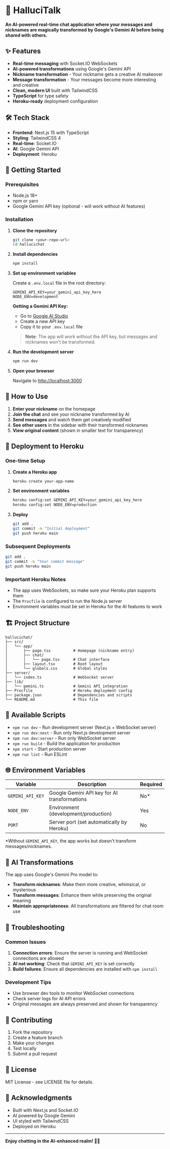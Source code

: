 # 🌟 HalluciTalk

**An AI-powered real-time chat application where your messages and nicknames are magically transformed by Google's Gemini AI before being shared with others.**

## ✨ Features

- **Real-time messaging** with Socket.IO WebSockets
- **AI-powered transformations** using Google's Gemini API
- **Nickname transformation** - Your nickname gets a creative AI makeover
- **Message transformation** - Your messages become more interesting and creative
- **Clean, modern UI** built with TailwindCSS
- **TypeScript** for type safety
- **Heroku-ready** deployment configuration

## 🛠️ Tech Stack

- **Frontend**: Next.js 15 with TypeScript
- **Styling**: TailwindCSS 4
- **Real-time**: Socket.IO
- **AI**: Google Gemini API
- **Deployment**: Heroku

## 🚀 Getting Started

### Prerequisites

- Node.js 18+
- npm or yarn
- Google Gemini API key (optional - will work without AI features)

### Installation

1. **Clone the repository**

   ```bash
   git clone <your-repo-url>
   cd hallucichat
   ```

2. **Install dependencies**

   ```bash
   npm install
   ```

3. **Set up environment variables**

   Create a `.env.local` file in the root directory:

   ```env
   GEMINI_API_KEY=your_gemini_api_key_here
   NODE_ENV=development
   ```

   **Getting a Gemini API Key:**

   - Go to [Google AI Studio](https://makersuite.google.com/app/apikey)
   - Create a new API key
   - Copy it to your `.env.local` file

   > **Note**: The app will work without the API key, but messages and nicknames won't be transformed.

4. **Run the development server**

   ```bash
   npm run dev
   ```

5. **Open your browser**

   Navigate to [http://localhost:3000](http://localhost:3000)

## 📱 How to Use

1. **Enter your nickname** on the homepage
2. **Join the chat** and see your nickname transformed by AI
3. **Send messages** and watch them get creatively modified
4. **See other users** in the sidebar with their transformed nicknames
5. **View original content** (shown in smaller text for transparency)

## 🚀 Deployment to Heroku

### One-time Setup

1. **Create a Heroku app**

   ```bash
   heroku create your-app-name
   ```

2. **Set environment variables**

   ```bash
   heroku config:set GEMINI_API_KEY=your_gemini_api_key_here
   heroku config:set NODE_ENV=production
   ```

3. **Deploy**
   ```bash
   git add .
   git commit -m "Initial deployment"
   git push heroku main
   ```

### Subsequent Deployments

```bash
git add .
git commit -m "Your commit message"
git push heroku main
```

### Important Heroku Notes

- The app uses WebSockets, so make sure your Heroku plan supports them
- The `Procfile` is configured to run the Node.js server
- Environment variables must be set in Heroku for the AI features to work

## 🏗️ Project Structure

```
hallucichat/
├── src/
│   └── app/
│       ├── page.tsx          # Homepage (nickname entry)
│       ├── chat/
│       │   └── page.tsx      # Chat interface
│       ├── layout.tsx        # Root layout
│       └── globals.css       # Global styles
├── server/
│   └── index.ts              # WebSocket server
├── lib/
│   └── gemini.ts             # Gemini API integration
├── Procfile                  # Heroku deployment config
├── package.json              # Dependencies and scripts
└── README.md                 # This file
```

## 🔧 Available Scripts

- `npm run dev` - Run development server (Next.js + WebSocket server)
- `npm run dev:next` - Run only Next.js development server
- `npm run dev:server` - Run only WebSocket server
- `npm run build` - Build the application for production
- `npm start` - Start production server
- `npm run lint` - Run ESLint

## 🌐 Environment Variables

| Variable         | Description                                  | Required |
| ---------------- | -------------------------------------------- | -------- |
| `GEMINI_API_KEY` | Google Gemini API key for AI transformations | No\*     |
| `NODE_ENV`       | Environment (development/production)         | Yes      |
| `PORT`           | Server port (set automatically by Heroku)    | No       |

\*Without `GEMINI_API_KEY`, the app works but doesn't transform messages/nicknames.

## 🎨 AI Transformations

The app uses Google's Gemini Pro model to:

- **Transform nicknames**: Make them more creative, whimsical, or mysterious
- **Transform messages**: Enhance them while preserving the original meaning
- **Maintain appropriateness**: All transformations are filtered for chat room use

## 🐛 Troubleshooting

### Common Issues

1. **Connection errors**: Ensure the server is running and WebSocket connections are allowed
2. **AI not working**: Check that `GEMINI_API_KEY` is set correctly
3. **Build failures**: Ensure all dependencies are installed with `npm install`

### Development Tips

- Use browser dev tools to monitor WebSocket connections
- Check server logs for AI API errors
- Original messages are always preserved and shown for transparency

## 🤝 Contributing

1. Fork the repository
2. Create a feature branch
3. Make your changes
4. Test locally
5. Submit a pull request

## 📄 License

MIT License - see LICENSE file for details.

## 🙏 Acknowledgments

- Built with Next.js and Socket.IO
- AI powered by Google Gemini
- UI styled with TailwindCSS
- Deployed on Heroku

---

**Enjoy chatting in the AI-enhanced realm! 🚀✨**

